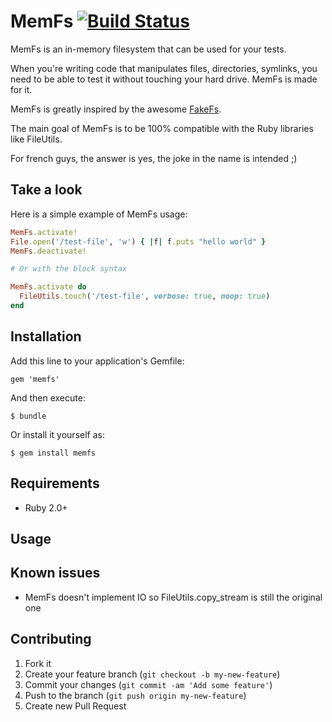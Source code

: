 # MemFs [![Build Status](https://secure.travis-ci.org/simonc/memfs.png?branch=master)](http://travis-ci.org/simonc/memfs)

MemFs is an in-memory filesystem that can be used for your tests.

When you're writing code that manipulates files, directories, symlinks, you need
to be able to test it without touching your hard drive. MemFs is made for it.

MemFs is greatly inspired by the awesome [FakeFs](https://github.com/defunkt/fakefs).

The main goal of MemFs is to be 100% compatible with the Ruby libraries like FileUtils.

For french guys, the answer is yes, the joke in the name is intended ;)

## Take a look

Here is a simple example of MemFs usage:

``` ruby
MemFs.activate!
File.open('/test-file', 'w') { |f| f.puts "hello world" }
MemFs.deactivate!

# Or with the block syntax

MemFs.activate do
  FileUtils.touch('/test-file', verbose: true, noop: true)
end
```

## Installation

Add this line to your application's Gemfile:

    gem 'memfs'

And then execute:

    $ bundle

Or install it yourself as:

    $ gem install memfs

## Requirements

* Ruby 2.0+

## Usage


## Known issues

* MemFs doesn't implement IO so FileUtils.copy_stream is still the original one

## Contributing

1. Fork it
2. Create your feature branch (`git checkout -b my-new-feature`)
3. Commit your changes (`git commit -am 'Add some feature'`)
4. Push to the branch (`git push origin my-new-feature`)
5. Create new Pull Request
